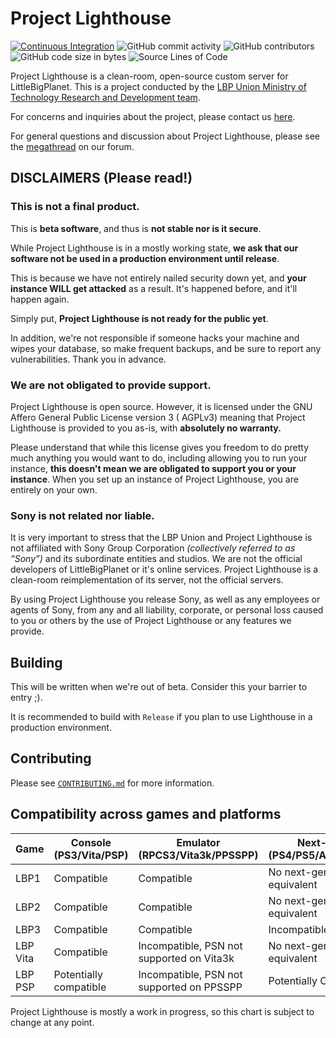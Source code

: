 # Project Lighthouse

[![Continuous Integration](https://github.com/LBPUnion/ProjectLighthouse/actions/workflows/ci.yml/badge.svg)](https://github.com/LBPUnion/ProjectLighthouse/actions/workflows/ci.yml)
![GitHub commit activity](https://img.shields.io/github/commit-activity/m/LBPUnion/ProjectLighthouse)
![GitHub contributors](https://img.shields.io/github/contributors/LBPUnion/ProjectLighthouse)
![GitHub code size in bytes](https://img.shields.io/github/languages/code-size/LBPUnion/ProjectLighthouse)
![Source Lines of Code](https://tokei.ekzhang.com/b1/github/LBPUnion/ProjectLighthouse)

Project Lighthouse is a clean-room, open-source custom server for LittleBigPlanet. This is a project conducted by
the [LBP Union Ministry of Technology Research and Development team](https://www.lbpunion.com/technology).

For concerns and inquiries about the project, please contact us [here](https://www.lbpunion.com/contact).

For general questions and discussion about Project Lighthouse, please see
the [megathread](https://www.lbpunion.com/forum/union-hall/project-lighthouse-littlebigplanet-private-servers-megathread)
on our forum.

## DISCLAIMERS (Please read!)

### This is not a final product.
This is **beta software**, and thus is **not stable nor is it secure**.

While Project Lighthouse is in a mostly working state, **we ask that our software not be used in a production
environment until release**.

This is because we have not entirely nailed security down yet, and **your instance WILL get attacked** as a result. It's
happened before, and it'll happen again.

Simply put, **Project Lighthouse is not ready for the public yet**.

In addition, we're not responsible if someone hacks your machine and wipes your database, so make frequent backups, and
be sure to report any vulnerabilities. Thank you in advance.

### We are not obligated to provide support.

Project Lighthouse is open source. However, it is licensed under the GNU Affero General Public License version 3 (
AGPLv3)
meaning that Project Lighthouse is provided to you as-is, with **absolutely no warranty.**

Please understand that while this license gives you freedom to do pretty much anything you would want to do, including
allowing you to run your instance,
**this doesn't mean we are obligated to support you or your instance**. When you set up an instance of Project
Lighthouse, you are entirely on your own.

### Sony is not related nor liable.

[//]: # (Referenced from https://www.lbpunion.com/post/project-lighthouse-littlebigplanet-private-servers)

It is very important to stress that the LBP Union and Project Lighthouse is not affiliated with Sony Group
Corporation *(collectively referred to as “Sony”)* and its subordinate entities and studios. We are not the official
developers of LittleBigPlanet or it's online services. Project Lighthouse is a clean-room reimplementation of its
server, not the official servers.

By using Project Lighthouse you release Sony, as well as any employees or agents of Sony, from any and all liability,
corporate, or personal loss caused to you or others by the use of Project Lighthouse or any features we provide.

## Building

This will be written when we're out of beta. Consider this your barrier to entry ;).

It is recommended to build with `Release` if you plan to use Lighthouse in a production environment.

## Contributing

Please see [`CONTRIBUTING.md`](https://github.com/LBPUnion/ProjectLighthouse/blob/main/CONTRIBUTING.md) for more
information.

## Compatibility across games and platforms

| Game     | Console (PS3/Vita/PSP) | Emulator (RPCS3/Vita3k/PPSSPP)            | Next-Gen (PS4/PS5/Adrenaline) |
|----------|------------------------|-------------------------------------------|-------------------------------|
| LBP1     | Compatible             | Compatible                                | No next-gen equivalent        |
| LBP2     | Compatible             | Compatible                                | No next-gen equivalent        |
| LBP3     | Compatible             | Compatible                                | Incompatible                  |
| LBP Vita | Compatible             | Incompatible, PSN not supported on Vita3k | No next-gen equivalent        |
| LBP PSP  | Potentially compatible | Incompatible, PSN not supported on PPSSPP | Potentially Compatible        |

Project Lighthouse is mostly a work in progress, so this chart is subject to change at any point.
